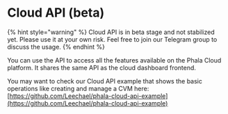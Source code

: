 # Cloud API (beta)

{% hint style="warning" %}
Cloud API is in beta stage and not stabilized yet. Please use it at your own risk. Feel free to join our Telegram group to discuss the usage.
{% endhint %}

You can use the API to access all the features available on the Phala Cloud platform. It shares the same API as the cloud dashboard frontend.

You may want to check our Cloud API example that shows the basic operations like creating and manage a CVM here: [https://github.com/Leechael/phala-cloud-api-example](https://github.com/Leechael/phala-cloud-api-example)

